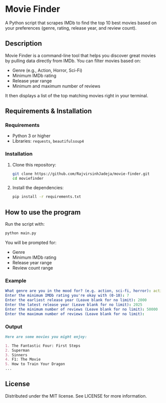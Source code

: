# **Movie Finder**  

A Python script that scrapes IMDb to find the top 10 best movies based on your preferences (genre, rating, release year, and review count).  

## **Description**  
Movie Finder is a command-line tool that helps you discover great movies by pulling data directly from IMDb. You can filter movies based on:  
- Genre (e.g., Action, Horror, Sci-Fi)  
- Minimum IMDb rating  
- Release year range  
- Minimum and maximum number of reviews  

It then displays a list of the top matching movies right in your terminal.  


## **Requirements & Installation**  

### **Requirements**  
- Python 3 or higher  
- Libraries: `requests`, `beautifulsoup4`  

### **Installation**  
1. Clone this repository:  
   ```bash
   git clone https://github.com/RajvirsinhJadeja/movie-finder.git
   cd moviefinder
2. Install the dependencies:
    ```bash
    pip install -r requirements.txt
    ```

## **How to use the program**
Run the script with:

```bash
python main.py
```

You will be prompted for:

- Genre
- Minimum IMDb rating
- Release year range
- Review count range

### **Example**

```yaml
What genre are you in the mood for? (e.g. action, sci-fi, horror): action
Enter the minimum IMDb rating you're okay with (0-10): 7
Enter the earliest release year (Leave blank for no limit): 2000
Enter the latest release year (Leave blank for no limit): 2025
Enter the minimum number of reviews (Leave blank for no limit): 50000
Enter the maximum number of reviews (Leave blank for no limit): 
```

### **Output**

```markdown
Here are some movies you might enjoy:

1. The Fantastic Four: First Steps
2. Superman
3. Sinners
4. F1: The Movie
5. How to Train Your Dragon
...
```

## **License**
Distributed under the MIT license. See LICENSE for more information.
